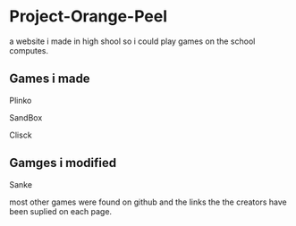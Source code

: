 # Project-Orange-Peel
a website i made in high shool so i could play games on the school computes.

## Games i made
Plinko

SandBox

Clisck

## Gamges i modified
Sanke

most other games were found on github and the links the the creators have been suplied on each page.
